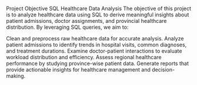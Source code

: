 Project Objective
SQL Healthcare Data Analysis
The objective of this project is to analyze healthcare data using SQL to derive meaningful insights about patient admissions, doctor assignments, and provincial healthcare distribution. By leveraging SQL queries, we aim to:

Clean and preprocess raw healthcare data for accurate analysis.
Analyze patient admissions to identify trends in hospital visits, common diagnoses, and treatment durations.
Examine doctor-patient interactions to evaluate workload distribution and efficiency.
Assess regional healthcare performance by studying province-wise patient data.
Generate reports that provide actionable insights for healthcare management and decision-making.
